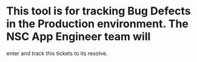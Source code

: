# This tool is for tracking Bug Defects in the Production environment.  The NSC App Engineer team will
enter and track this tickets to its resolve.  
